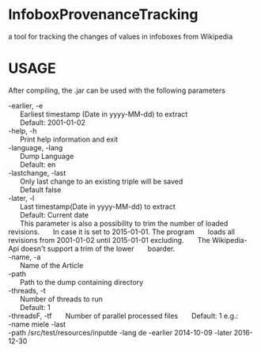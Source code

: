 # InfoboxProvenanceTracking
a tool for tracking the changes of values in infoboxes from Wikipedia

# USAGE

After compiling, the .jar can be used with the following parameters  

 -earlier, -e  
  &nbsp;&nbsp;&nbsp;&nbsp;&nbsp;&nbsp;Earliest timestamp (Date in yyyy-MM-dd) to extract  
  &nbsp;&nbsp;&nbsp;&nbsp;&nbsp;&nbsp;Default: 2001-01-02  
 -help, -h  
  &nbsp;&nbsp;&nbsp;&nbsp;&nbsp;&nbsp;Print help information and exit  
 -language, -lang  
  &nbsp;&nbsp;&nbsp;&nbsp;&nbsp;&nbsp;Dump Language  
  &nbsp;&nbsp;&nbsp;&nbsp;&nbsp;&nbsp;Default: en  
 -lastchange, -last  
  &nbsp;&nbsp;&nbsp;&nbsp;&nbsp;&nbsp;Only last change to an existing triple will be saved  
  &nbsp;&nbsp;&nbsp;&nbsp;&nbsp;&nbsp;Default false  
 -later, -l  
  &nbsp;&nbsp;&nbsp;&nbsp;&nbsp;&nbsp;Last timestamp(Date in yyyy-MM-dd) to extract  
  &nbsp;&nbsp;&nbsp;&nbsp;&nbsp;&nbsp;Default: Current date  
  &nbsp;&nbsp;&nbsp;&nbsp;&nbsp;&nbsp;This parameter is also a possibility to trim the number of loaded revisions.
  &nbsp;&nbsp;&nbsp;&nbsp;&nbsp;&nbsp;In case it is set to 2015-01-01. The program
  &nbsp;&nbsp;&nbsp;&nbsp;&nbsp;&nbsp;loads all revisions from 2001-01-02 until 2015-01-01 excluding. 
  &nbsp;&nbsp;&nbsp;&nbsp;&nbsp;&nbsp;The Wikipedia-Api doesn't support a trim of the lower 
  &nbsp;&nbsp;&nbsp;&nbsp;&nbsp;&nbsp;boarder.  
 -name, -a  
  &nbsp;&nbsp;&nbsp;&nbsp;&nbsp;&nbsp;Name of the Article  
 -path  
  &nbsp;&nbsp;&nbsp;&nbsp;&nbsp;&nbsp;Path to the dump containing directory    
 -threads, -t  
  &nbsp;&nbsp;&nbsp;&nbsp;&nbsp;&nbsp;Number of threads to run  
  &nbsp;&nbsp;&nbsp;&nbsp;&nbsp;&nbsp;Default: 1  
  -threadsF, -tf
  &nbsp;&nbsp;&nbsp;&nbsp;&nbsp;&nbsp;Number of parallel processed files
  &nbsp;&nbsp;&nbsp;&nbsp;&nbsp;&nbsp;Default: 1 
  e.g.:  
  -name miele -last  
  -path /src/test/resources/inputde -lang de -earlier 2014-10-09 -later 2016-12-30
